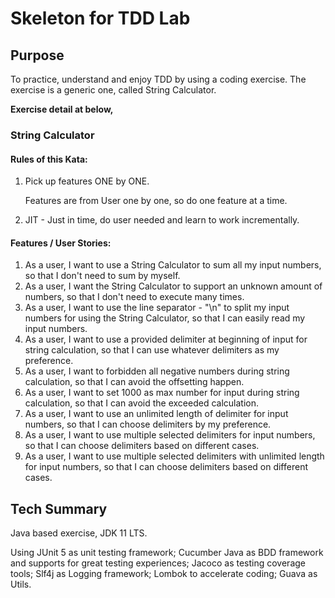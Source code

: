 # Skeleton for TDD Lab

## Purpose

To practice, understand and enjoy TDD by using a coding exercise. The exercise is a generic one, called String Calculator. 

**Exercise detail at below,**

### String Calculator

#### **Rules of this Kata:**

1. Pick up features ONE by ONE. 

    Features are from User one by one, so do one feature at a time.

2. JIT - Just in time, do user needed and learn to work incrementally.

#### Features / User Stories:

1. As a user, I want to use a String Calculator to sum all my input numbers, so that I don't need to sum by myself.
2. As a user, I want the String Calculator to support an unknown amount of numbers, so that I don't need to execute many times.
3. As a user, I want to use the line separator - "\n" to split my input numbers for using the String Calculator, so that I can easily read my input numbers.
4. As a user, I want to use a provided delimiter at beginning of input for string calculation, so that I can use whatever delimiters as my preference.
5. As a user, I want to forbidden all negative numbers during string calculation, so that I can avoid the offsetting happen.
6. As a user, I want to set 1000 as max number for input during string calculation, so that I can avoid the exceeded calculation.
7. As a user, I want to use an unlimited length of delimiter for input numbers, so that I can choose delimiters by my preference.
8. As a user, I want to use multiple selected delimiters for input numbers, so that I can choose delimiters based on different cases.
9. As a user, I want to use multiple selected delimiters with unlimited length for input numbers, so that I can choose delimiters based on different cases.

## Tech Summary

Java based exercise, JDK 11 LTS. 

Using JUnit 5 as unit testing framework; Cucumber Java as BDD framework and supports for great testing experiences; Jacoco as testing coverage tools; Slf4j as Logging framework; Lombok to accelerate coding; Guava as Utils.